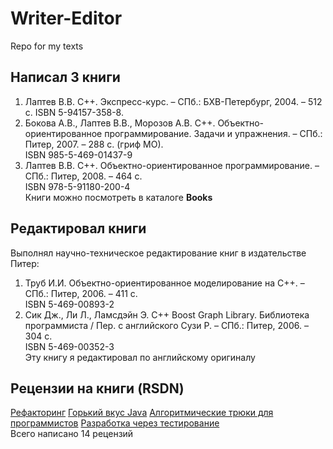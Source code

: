 # Writer-Editor
Repo for my texts

## Написал 3 книги
1. Лаптев В.В. C++. Экспресс-курс. – СПб.: БХВ-Петербург, 2004. – 512 c. ISBN 5-94157-358-8.
2. Бокова А.В., Лаптев В.В., Морозов А.В. С++. Объектно-ориентированное программирование. Задачи и упражнения. – СПб.: Питер, 2007. – 288 с. (гриф МО).  
ISBN 985-5-469-01437-9
3. Лаптев В.В. С++. Объектно-ориентированное программирование. – СПб.: Питер, 2008. – 464 с.  
ISBN 978-5-91180-200-4  
Книги можно посмотреть в каталоге **Books**

## Редактировал книги
Выполнял научно-техническое редактирование книг в издательстве Питер:
1. Труб И.И. Объектно-ориентированное моделирование на С++. – СПб.: Питер, 2006. – 411 с.   
ISBN 5-469-00893-2 
2. Сик Дж., Ли Л., Ламсдэйн Э. С++ Boost Graph Library. Библиотека программиста / Пер. с английского Сузи Р. – СПб.: Питер, 2006. – 304 с.  
ISBN 5-469-00352-3  
Эту книгу я редактировал по английскому оригиналу  

## Рецензии на книги (RSDN)
[Рефакторинг](https://rsdn.org/?res/book/prog/refactoring.xml)
[Горький вкус Java](https://rsdn.org/?res/book/java/bitterjava.xml)
[Алгоритмические трюки для программистов](https://rsdn.org/?res/book/prog/worren.xml)
[Разработка через тестирование](https://rsdn.org/?res/book/prog/beck.xml)  
Всего написано 14 рецензий
